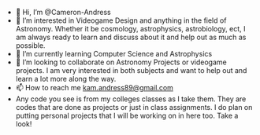 - 👋 Hi, I’m @Cameron-Andress
- 👀 I’m interested in Videogame Design and anything in the field of Astronomy. Whether it be cosmology, astrophysics, astrobiology, ect, I am always ready to learn and discuss about it and help out as much as possible. 
- 🌱 I’m currently learning Computer Science and Astrophysics
- 💞️ I’m looking to collaborate on Astronomy Projects or videogame projects. I am very interested in both subjects and want to help out and learn a lot more along the way. 
- 📫 How to reach me kam.andress89@gmail.com
- Any code you see is from my colleges classes as I take them. They are codes that are done as projects or just in class assignments. I do plan on putting personal projects that I will be working on in here too. Take a look! 

<!---
Cameron-Andress/Cameron-Andress is a ✨ special ✨ repository because its `README.md` (this file) appears on your GitHub profile.
You can click the Preview link to take a look at your changes.
--->
